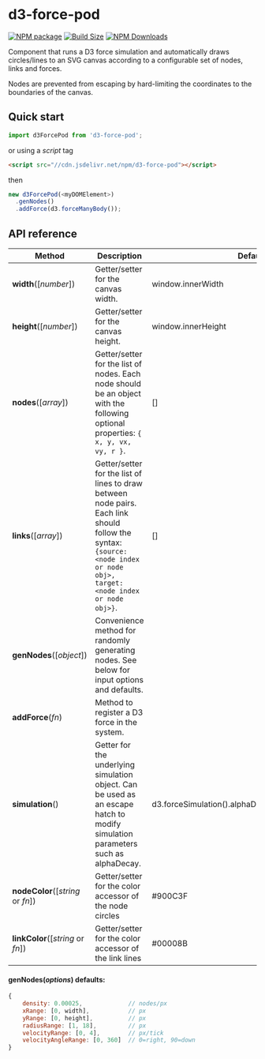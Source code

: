 d3-force-pod
==============

[![NPM package][npm-img]][npm-url]
[![Build Size][build-size-img]][build-size-url]
[![NPM Downloads][npm-downloads-img]][npm-downloads-url]

Component that runs a D3 force simulation and automatically draws circles/lines to an SVG canvas according to a configurable set of nodes, links and forces.

Nodes are prevented from escaping by hard-limiting the coordinates to the boundaries of the canvas.

## Quick start

```js
import d3ForcePod from 'd3-force-pod';
```
or using a *script* tag
```html
<script src="//cdn.jsdelivr.net/npm/d3-force-pod"></script>
```
then
```js
new d3ForcePod(<myDOMElement>)
  .genNodes()
  .addForce(d3.forceManyBody());
```

## API reference

| Method | Description | Default |
| ------------------ | -------------------------------------------------------------------------------------------------------------------------- | ------------- |
| <b>width</b>([<i>number</i>]) | Getter/setter for the canvas width. | window.innerWidth |
| <b>height</b>([<i>number</i>]) | Getter/setter for the canvas height. | window.innerHeight |
| <b>nodes</b>([<i>array</i>]) | Getter/setter for the list of nodes. Each node should be an object with the following optional properties: `{ x, y, vx, vy, r }`. | [] |
| <b>links</b>([<i>array</i>]) | Getter/setter for the list of lines to draw between node pairs. Each link should follow the syntax: `{source: <node index or node obj>, target: <node index or node obj>}`. | [] |
| <b>genNodes</b>([<i>object</i>]) | Convenience method for randomly generating nodes. See below for input options and defaults. ||
| <b>addForce</b>(<i>fn</i>) | Method to register a D3 force in the system. ||
| <b>simulation</b>() | Getter for the underlying simulation object. Can be used as an escape hatch to modify simulation parameters such as alphaDecay. | d3.forceSimulation().alphaDecay(0).velocityDecay(0) |
| <b>nodeColor</b>([<i>string</i> or <i>fn</i>]) | Getter/setter for the color accessor of the node circles | #900C3F |
| <b>linkColor</b>([<i>string</i> or <i>fn</i>]) | Getter/setter for the color accessor of the link lines | #00008B |

#### genNodes(<i>options</i>) defaults:

```js
{
    density: 0.00025,             // nodes/px
    xRange: [0, width],           // px
    yRange: [0, height],          // px
    radiusRange: [1, 18],         // px
    velocityRange: [0, 4],        // px/tick
    velocityAngleRange: [0, 360]  // 0=right, 90=down
}
```


[npm-img]: https://img.shields.io/npm/v/d3-force-pod
[npm-url]: https://npmjs.org/package/d3-force-pod
[build-size-img]: https://img.shields.io/bundlephobia/minzip/d3-force-pod
[build-size-url]: https://bundlephobia.com/result?p=d3-force-pod
[npm-downloads-img]: https://img.shields.io/npm/dt/d3-force-pod
[npm-downloads-url]: https://www.npmtrends.com/d3-force-pod

